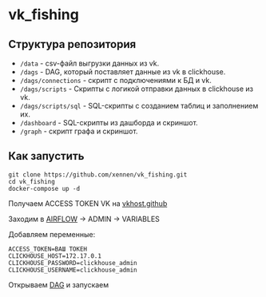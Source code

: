 # vk_fishing

## **Структура репозитория**

- `/data` - csv-файл выгрузки данных из vk.
- `/dags` - DAG, который поставляет данные из vk в clickhouse.
- `/dags/connections` - скрипт с подключениями к БД и vk.
- `/dags/scripts` - Скрипты с логикой отправки данных в clickhouse из vk.
- `/dags/scripts/sql` - SQL-скрипты с созданием таблиц и заполнением их.
- `/dashboard` - SQL-скрипты из дашборда и скриншот.
- `/graph` - скрипт графа и скриншот.

## **Как запустить**

```
git clone https://github.com/xennen/vk_fishing.git
cd vk_fishing
docker-compose up -d
```

Получаем ACCESS TOKEN VK на [vkhost.github](https://vkhost.github.io/)

Заходим в [AIRFLOW](http://localhost:8080/) -> ADMIN -> VARIABLES

Добавляем переменные:
```
ACCESS_TOKEN=ВАШ ТОКЕН
CLICKHOUSE_HOST=172.17.0.1
CLICKHOUSE_PASSWORD=clickhouse_admin
CLICKHOUSE_USERNAME=clickhouse_admin
```

Открываем [DAG](http://localhost:8080/dags/load_dag) и запускаем

